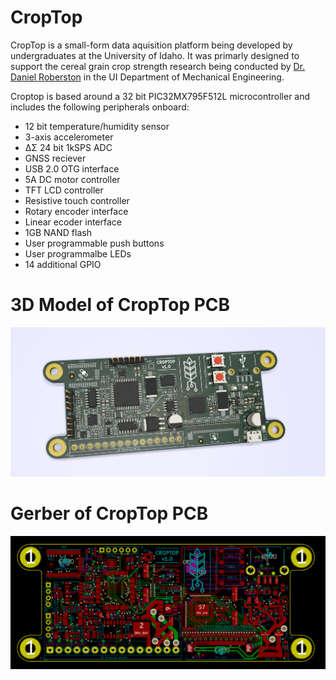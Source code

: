 # CropTop

CropTop is a small-form data aquisition platform being developed by undergraduates at the University of Idaho. It was primarly designed to support the cereal grain crop strength research being conducted by [Dr. Daniel Roberston](https://www.uidaho.edu/engr/departments/me/our-people/faculty/daniel-robertson) in the UI Department of Mechanical Engineering.

Croptop is based around a 32 bit PIC32MX795F512L microcontroller and includes the following peripherals onboard:
* 12 bit temperature/humidity sensor
* 3-axis accelerometer
* ΔΣ 24 bit 1kSPS ADC
* GNSS reciever
* USB 2.0 OTG interface
* 5A DC motor controller
* TFT LCD controller
* Resistive touch controller
* Rotary encoder interface
* Linear ecoder interface
* 1GB NAND flash
* User programmable push buttons
* User programmalbe LEDs
* 14 additional GPIO

# 3D Model of CropTop PCB

![3d model](Documentation/Images/Capture.PNG?raw=true "Title")

# Gerber of CropTop PCB

![Gerber of board](Documentation/Images/gerb.PNG?raw=true "Title")
